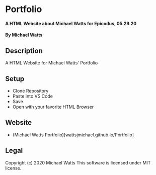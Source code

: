 # Portfolio

#### A HTML Website about Michael Watts for Epicodus, 05.29.20

#### By Michael Watts

## Description

A  HTML Website for Michael Watts' Portfolio

## Setup

* Clone Repository
* Paste into VS Code
* Save
* Open with your favorite HTML Browser

## Website
* (Michael Watts Portfolio)[wattsjmichael.github.io/Portfolio]

## Legal
Copyright (c) 2020 Michael Watts
This software is licensed under MIT license.
